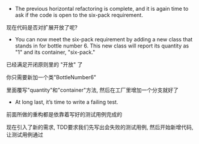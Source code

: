 + The previous horizontal refactoring is complete, and it is again time to ask if the code is open to the six-pack requirement.

现在代码是否对扩展开放了呢?

+ You can now meet the six-pack requirement by adding a new class that stands in for bottle number 6. This new class will report its quantity as "1" and its container, "six-pack."

已经满足开闭原则里的 "开放" 了

你只需要新加一个类"BottleNumber6"

里面覆写"quantity"和"container"方法, 然后在工厂里增加一个分支就好了

+ At long last, it’s time to write a failing test.

前面所做的重构都是依靠着写好的测试用例完成的

现在引入了新的需求, TDD要求我们先写出会失败的测试用例, 然后开始新增代码, 让测试用例通过

